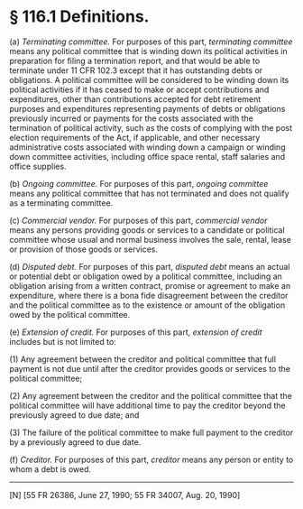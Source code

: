 # § 116.1   Definitions.

(a) *Terminating committee.* For purposes of this part, *terminating committee* means any political committee that is winding down its political activities in preparation for filing a termination report, and that would be able to terminate under 11 CFR 102.3 except that it has outstanding debts or obligations. A political committee will be considered to be winding down its political activities if it has ceased to make or accept contributions and expenditures, other than contributions accepted for debt retirement purposes and expenditures representing payments of debts or obligations previously incurred or payments for the costs associated with the termination of political activity, such as the costs of complying with the post election requirements of the Act, if applicable, and other necessary administrative costs associated with winding down a campaign or winding down committee activities, including office space rental, staff salaries and office supplies.


(b) *Ongoing committee.* For purposes of this part, *ongoing committee* means any political committee that has not terminated and does not qualify as a terminating committee.


(c) *Commercial vendor.* For purposes of this part, *commercial vendor* means any persons providing goods or services to a candidate or political committee whose usual and normal business involves the sale, rental, lease or provision of those goods or services.


(d) *Disputed debt.* For purposes of this part, *disputed debt* means an actual or potential debt or obligation owed by a political committee, including an obligation arising from a written contract, promise or agreement to make an expenditure, where there is a bona fide disagreement between the creditor and the political committee as to the existence or amount of the obligation owed by the political committee.


(e) *Extension of credit.* For purposes of this part, *extension of credit* includes but is not limited to:


(1) Any agreement between the creditor and political committee that full payment is not due until after the creditor provides goods or services to the political committee;


(2) Any agreement between the creditor and the political committee that the political committee will have additional time to pay the creditor beyond the previously agreed to due date; and


(3) The failure of the political committee to make full payment to the creditor by a previously agreed to due date.


(f) *Creditor.* For purposes of this part, *creditor* means any person or entity to whom a debt is owed.



---

[N] [55 FR 26386, June 27, 1990; 55 FR 34007, Aug. 20, 1990]




